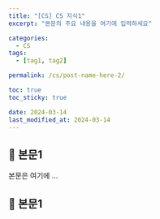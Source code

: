 ```yaml
---
title: "[CS] CS 지식1"
excerpt: "본문의 주요 내용을 여기에 입력하세요"

categories:
  - CS
tags:
  - [tag1, tag2]

permalink: /cs/post-name-here-2/

toc: true
toc_sticky: true

date: 2024-03-14
last_modified_at: 2024-03-14
---
```


## 🦥 본문1

본문은 여기에 ...

## 🦥 본문1
